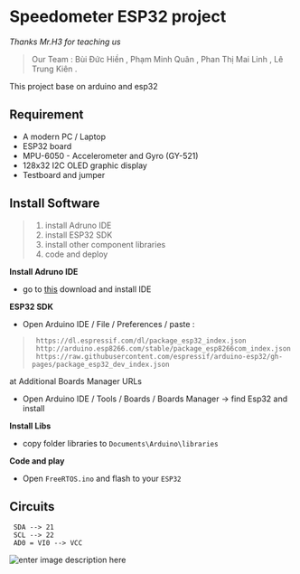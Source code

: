 # Speedometer ESP32 project
 *Thanks Mr.H3 for teaching us*

    

> Our Team : 
     Bùi Đức Hiền ,
    Phạm Minh Quân ,
    Phan Thị Mai Linh , 
    Lê Trung Kiên .
> 
This project base on arduino and esp32 
## Requirement

 - A modern PC / Laptop
 - ESP32 board
 -  MPU-6050 - Accelerometer and Gyro (GY-521)
 - 128x32 I2C OLED graphic display
 - Testboard and jumper
## Install Software

> 1. install Adruno IDE 
> 2. install ESP32 SDK
> 3. install other component libraries
> 4. code and deploy

**Install Adruno IDE**
    

 - go to [this](https://www.microsoft.com/en-hk/p/arduino-ide/9nblggh4rsd8?ocid=badge&rtc=1&activetab=pivot:overviewtab) download and install IDE
 
**ESP32 SDK**
    
 - Open Arduino IDE / File / Preferences / 
        paste : 
   

>      https://dl.espressif.com/dl/package_esp32_index.json
>      http://arduino.esp8266.com/stable/package_esp8266com_index.json
>      https://raw.githubusercontent.com/espressif/arduino-esp32/gh-pages/package_esp32_dev_index.json

    

at Additional Boards Manager URLs
 -  Open Arduino IDE / Tools / Boards /  Boards Manager -> find Esp32 and install
 
**Install Libs**
 - copy folder libraries to `Documents\Arduino\libraries`
 
**Code and play**
 - Open `FreeRTOS.ino` and flash to your `ESP32`
 ## Circuits 

     SDA --> 21  
     SCL --> 22  
     AD0 = VI0 --> VCC

 
 ![enter image description here](https://lh3.googleusercontent.com/n9cDuh9T4VUcZJ570AFLdtYbsWdArTD-ohNyLh2I3eS8uXqOjhZfT9Ty7KZigFzF__zsG2TJf55QbrQWgAhm2cUrpXf61r_yjC2f4KZ5cATy3NuEMNAxlQzf0Knr0bM7RKL18oFWF-0x700xgEu0TAE80hp-CXNU9EO9wLDQVeZqSSDQsF_g_Zi_E-bKlxKEOSC1Q-DS8YPpJSKuPS8PETcAS6x-SLT5PKzytNg2K_Rl2v3VBrWi0UWk5TYMxPfWefDHAjI0vA1qQ6HAM7wRNTAy_AUe6kpVob2W_e5Pbr4x1JljJ2raBKwnJkLrDsklgcsHEclb0GvlHvpf_1AMD4l-aKcr_KJWT_qelyfuIZ8ap5CRuryA0PZIW71G4tm6sPQPdrS5DwSE5S15ZX6NOtXjAsh7LjAZOvL3AVinbOetzZwkGwNv7RRakclonYH0jO-GE30vU-7FaY08wh8JKkTQLXDsVze_D5yg5ZHAzc2tc8-ZgTRu2XrqxCauJ1ip46WKcNrtfD8cluiFv__j6XQvkkcsPPVRzQHgySsFC9doAqBcmNW9-4HntVeAsRi2yHEnXfcmsgkL0ur9g21U9uw65bAe51KdmdTeT7hvPJ5epxPVzRe9VAAAo8AKCzisPfxfCg53cF5oiZWjo7kjWFNIaF_a3FuO6kYm2KaviInrQo77omjUTR5aeWyr-zKqL6im6Oo2ujZzwjuxDxQpC0hG=w959-h753-no?authuser=0)


 

    


